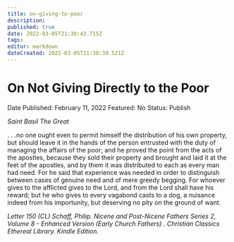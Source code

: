```yaml
---
title: on-giving-to-poor
description: 
published: true
date: 2022-03-05T21:30:43.715Z
tags: 
editor: markdown
dateCreated: 2022-03-05T21:30:39.521Z
---
```


# On Not Giving Directly to the Poor

Date Published: February 11, 2022
Featured: No
Status: Publish

*Saint Basil The Great*

. . .no one ought even to permit himself the distribution of his own property, but should leave it in the hands of the person entrusted with the duty of managing the affairs of the poor; and he proved the point from the acts of the apostles, because they sold their property and brought and laid it at the feet of the apostles, and by them it was distributed to each as every man had need. For he said that experience was needed in order to distinguish between cases of genuine need and of mere greedy begging. For whoever gives to the afflicted gives to the Lord, and from the Lord shall have his reward; but he who gives to every vagabond casts to a dog, a nuisance indeed from his importunity, but deserving no pity on the ground of want.

*Letter 150 (CL) Schaff, Philip. Nicene and Post-Nicene Fathers Series 2, Volume 8 - Enhanced Version (Early Church Fathers) . Christian Classics Ethereal Library. Kindle Edition.*
